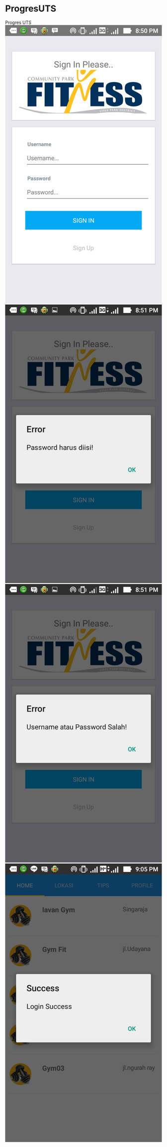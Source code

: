 # ProgresUTS
Progres UTS
![Alt text](S1.png?raw=true "S1")
![Alt text](S2.png?raw=true "S2")
![Alt text](S3.png?raw=true "S4")
![Alt text](S4.PNG?raw=true "S5")
